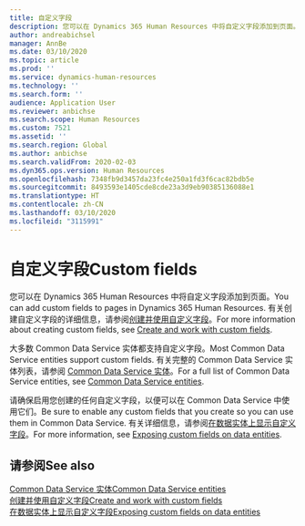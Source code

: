 ```yaml
---
title: 自定义字段
description: 您可以在 Dynamics 365 Human Resources 中将自定义字段添加到页面。
author: andreabichsel
manager: AnnBe
ms.date: 03/10/2020
ms.topic: article
ms.prod: ''
ms.service: dynamics-human-resources
ms.technology: ''
ms.search.form: ''
audience: Application User
ms.reviewer: anbichse
ms.search.scope: Human Resources
ms.custom: 7521
ms.assetid: ''
ms.search.region: Global
ms.author: anbichse
ms.search.validFrom: 2020-02-03
ms.dyn365.ops.version: Human Resources
ms.openlocfilehash: 7348fb9d3457da23fc4e250a1fd3f6cac82bdb5e
ms.sourcegitcommit: 8493593e1405cde8cde23a3d9eb90385136088e1
ms.translationtype: HT
ms.contentlocale: zh-CN
ms.lasthandoff: 03/10/2020
ms.locfileid: "3115991"
---
```

# <a name="custom-fields"></a><span data-ttu-id="c7dcd-103">自定义字段</span><span class="sxs-lookup"><span data-stu-id="c7dcd-103">Custom fields</span></span>

<span data-ttu-id="c7dcd-104">您可以在 Dynamics 365 Human Resources 中将自定义字段添加到页面。</span><span class="sxs-lookup"><span data-stu-id="c7dcd-104">You can add custom fields to pages in Dynamics 365 Human Resources.</span></span> <span data-ttu-id="c7dcd-105">有关创建自定义字段的详细信息，请参阅[创建并使用自定义字段](https://docs.microsoft.com/dynamics365/unified-operations/fin-and-ops/get-started/user-defined-fields)。</span><span class="sxs-lookup"><span data-stu-id="c7dcd-105">For more information about creating custom fields, see [Create and work with custom fields](https://docs.microsoft.com/dynamics365/unified-operations/fin-and-ops/get-started/user-defined-fields).</span></span>

<span data-ttu-id="c7dcd-106">大多数 Common Data Service 实体都支持自定义字段。</span><span class="sxs-lookup"><span data-stu-id="c7dcd-106">Most Common Data Service entities support custom fields.</span></span> <span data-ttu-id="c7dcd-107">有关完整的 Common Data Service 实体列表，请参阅 [Common Data Service 实体](https://docs.microsoft.com/dynamics365/human-resources/hr-developer-entities)。</span><span class="sxs-lookup"><span data-stu-id="c7dcd-107">For a full list of Common Data Service entities, see [Common Data Service entities](https://docs.microsoft.com/dynamics365/human-resources/hr-developer-entities).</span></span> 

<span data-ttu-id="c7dcd-108">请确保启用您创建的任何自定义字段，以便可以在 Common Data Service 中使用它们。</span><span class="sxs-lookup"><span data-stu-id="c7dcd-108">Be sure to enable any custom fields that you create so you can use them in Common Data Service.</span></span> <span data-ttu-id="c7dcd-109">有关详细信息，请参阅[在数据实体上显示自定义字段](https://docs.microsoft.com/dynamics365/unified-operations/fin-and-ops/get-started/user-defined-fields#exposing-custom-fields-on-data-entities)。</span><span class="sxs-lookup"><span data-stu-id="c7dcd-109">For more information, see [Exposing custom fields on data entities](https://docs.microsoft.com/dynamics365/unified-operations/fin-and-ops/get-started/user-defined-fields#exposing-custom-fields-on-data-entities).</span></span>

## <a name="see-also"></a><span data-ttu-id="c7dcd-110">请参阅</span><span class="sxs-lookup"><span data-stu-id="c7dcd-110">See also</span></span>

[<span data-ttu-id="c7dcd-111">Common Data Service 实体</span><span class="sxs-lookup"><span data-stu-id="c7dcd-111">Common Data Service entities</span></span>](https://docs.microsoft.com/dynamics365/human-resources/hr-developer-entities)</br>
[<span data-ttu-id="c7dcd-112">创建并使用自定义字段</span><span class="sxs-lookup"><span data-stu-id="c7dcd-112">Create and work with custom fields</span></span>](https://docs.microsoft.com/dynamics365/unified-operations/fin-and-ops/get-started/user-defined-fields)</br>
[<span data-ttu-id="c7dcd-113">在数据实体上显示自定义字段</span><span class="sxs-lookup"><span data-stu-id="c7dcd-113">Exposing custom fields on data entities</span></span>](https://docs.microsoft.com/dynamics365/unified-operations/fin-and-ops/get-started/user-defined-fields#exposing-custom-fields-on-data-entities)